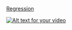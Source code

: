 [Regression](https://youtu.be/S-nkLZSq508)

[![Alt text for your video](https://img.youtube.com/vi/S-nkLZSq508/0.jpg)](https://youtu.be/S-nkLZSq508)
